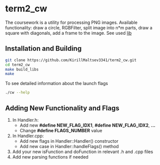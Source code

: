 # term2_cw

The coursework is a utility for processing PNG images. 
Available functionality: draw a circle, RGBFilter, split image into n*m parts, draw a square with diagonals, add a frame to the image.
See used [lib](https://github.com/KirillMaltsev3341/ImageEditor)

## Installation and Building
```bash
git clone https://github.com/KirillMaltsev3341/term2_cw.git
cd term2_cw
make build_libs
make
```

To see detailed information about the launch flags
```bash
./cw --help
```

## Adding New Functionality and Flags
1. In Handler.h:
   - Add new **#define NEW_FLAG_IDX1**, **#define NEW_FLAG_IDX2**, **...**
   - Change **#define FLAGS_NUMBER** value
2. In Handler.cpp:
   - Add new flags in Handler::Handler() constructor
   - Add new case in Handler::handleFlags() method
3. Add your new isFunction and doFunction in relevant .h and .cpp files
4. Add new parsing functions if needed
